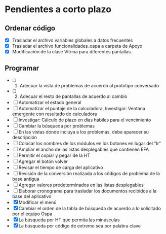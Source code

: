 # Pendientes a corto plazo

## Ordenar código
- [x] Trasladar el archivo variables globales a datos frecuentes
- [x] Trasladar el archivo funcionalidades_ospa a carpeta de Apoyo
- [x] Modificación de la clase Vitrina para diferentes pantallas.

## Programar
- [ ] 1) Adecuar la vista de problemas de acuerdo al prototipo conversado
- [ ] 2) Adecuar el resto de pantallas de acuerdo al cambio
- [ ] Automatizar el estado general
- [ ] Automatizar el puntaje de la calculadora, Investigar: Ventana emergente con resultado de calculadora
- [ ] Investigar: Cálculo de plazo en días hábiles para el vencimiento
- [ ] Cambiar la búsqueda por problemas
- [ ] En las vistas donde incluya a los problemas, debe aparecer su descripción
- [ ] Colocar los nombres de los módulos en los botones en lugar del "Ir"
- [ ] Ampliar el ancho de las listas desplegables que contienen EFA
- [ ] Permitir el copiar y pegar de la HT
- [ ] Agregar el botón volver
- [ ] Revisar el tiempo de carga del aplicativo
- [ ] Revisión de la conversión realizada a los códigos de problema de la base antigua
- [ ] Agregar valores predeterminados en las listas desplegables
- [ ] Elaborar cronograma para trasladar los documentos recibidos a la base del aplicativo
- [x] Modificar el menú
- [x] Cambiar el orden de la tabla de búsqueda de acuerdo a lo solicitado por el equipo Ospa
- [x] La búsqueda por HT que permita las minúsculas
- [x] La búsqueda por código de extremo sea por palabra clave
